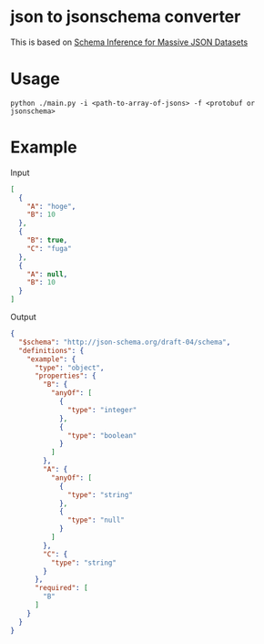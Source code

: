 # json to jsonschema converter

This is based on [Schema Inference for Massive JSON Datasets](https://openproceedings.org/2017/conf/edbt/paper-62.pdf)

# Usage

```
python ./main.py -i <path-to-array-of-jsons> -f <protobuf or jsonschema>
```

# Example

Input

```json
[
  {
    "A": "hoge",
    "B": 10
  },
  {
    "B": true,
    "C": "fuga"
  },
  {
    "A": null,
    "B": 10
  }
]
```

Output

```json
{
  "$schema": "http://json-schema.org/draft-04/schema",
  "definitions": {
    "example": {
      "type": "object",
      "properties": {
        "B": {
          "anyOf": [
            {
              "type": "integer"
            },
            {
              "type": "boolean"
            }
          ]
        },
        "A": {
          "anyOf": [
            {
              "type": "string"
            },
            {
              "type": "null"
            }
          ]
        },
        "C": {
          "type": "string"
        }
      },
      "required": [
        "B"
      ]
    }
  }
}

```